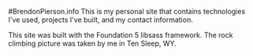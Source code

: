 #BrendonPierson.info
This is my personal site that contains technologies I've used, projects I've built, and my contact information.

This site was built with the Foundation 5 libsass framework.  The rock climbing picture was taken by me in Ten Sleep, WY.
